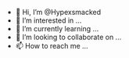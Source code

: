 - 👋 Hi, I’m @Hypexsmacked
- 👀 I’m interested in ...
- 🌱 I’m currently learning ...
- 💞️ I’m looking to collaborate on ...
- 📫 How to reach me ...

<!---
Hypexsmacked/Hypexsmacked is a ✨ special ✨ repository because its `README.md` (this file) appears on your GitHub profile.
You can click the Preview link to take a look at your changes.
--->
